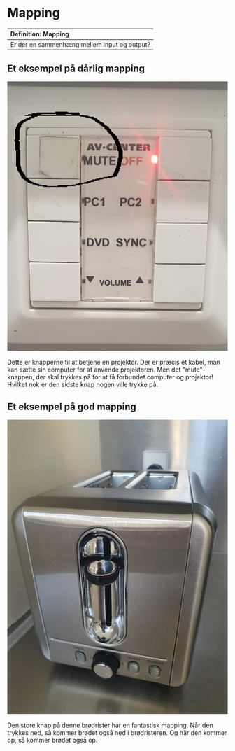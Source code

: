 # Mapping

|Definition: Mapping|
:-|
|Er der en sammenhæng mellem input og output?|

## Et eksempel på dårlig mapping
![Dårlig mapping](./assets/mapping-bad.png)

Dette er knapperne til at betjene en projektor. Der er præcis ét kabel, man kan sætte sin computer for at anvende projektoren. Men det "mute"-knappen, der skal trykkes på for at få forbundet computer og projektor! Hvilket nok er den sidste knap nogen ville trykke på.

## Et eksempel på god mapping
![God mapping](./assets/mapping-good.png)

Den store knap på denne brødrister har en fantastisk mapping. Når den trykkes ned, så kommer brødet også ned i brødristeren. Og når den kommer op, så kommer brødet også op.